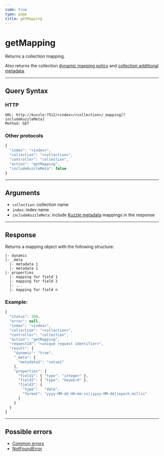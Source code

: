 ```yaml
---
code: true
type: page
title: getMapping
---
```


# getMapping

Returns a collection mapping.

<SinceBadge version="1.7.1" />

Also returns the collection [dynamic mapping policy](/core/2/guides/main-concepts/2-data-storage#mappings-dynamic-policy) and [collection additional metadata](/core/2/guides/main-concepts/2-data-storage#mappings-metadata).

---

## Query Syntax

### HTTP

```http
URL: http://kuzzle:7512/<index>/<collection>/_mapping[?includeKuzzleMeta]
Method: GET
```

### Other protocols

```js
{
  "index": "<index>",
  "collection": "<collection>",
  "controller": "collection",
  "action": "getMapping",
  "includeKuzzleMeta": false
}
```

---

## Arguments

- `collection`: collection name
- `index`: index name
- `includeKuzzleMeta`: include [Kuzzle metadata](/core/2/guides/main-concepts/2-data-storage#mappings-metadata) mappings in the response

---

## Response

Returns a mapping object with the following structure:

```
|- dynamic
|- _meta
  |- metadata 1
  |- metadata 1
|- properties
  |- mapping for field 1
  |- mapping for field 2
  |- ...
  |- mapping for field n
```

### Example:

```js
{
  "status": 200,
  "error": null,
  "index": "<index>",
  "collection": "<collection>",
  "controller": "collection",
  "action": "getMapping",
  "requestId": "<unique request identifier>",
  "result": {
    "dynamic": "true",
    "_meta": {
      "metadata1": "value1"
    },
    "properties": {
      "field1": { "type": "integer" },
      "field2": { "type": "keyword" },
      "field3": {
        "type":   "date",
        "format": "yyyy-MM-dd HH:mm:ss||yyyy-MM-dd||epoch_millis"
      }
    }
  }
}

```

---

## Possible errors

- [Common errors](/core/2/api/errors/types#common-errors)
- [NotFoundError](/core/2/api/errors/types#notfounderror)
